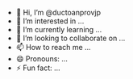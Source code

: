 - 👋 Hi, I’m @ductoanprovjp
- 👀 I’m interested in ...
- 🌱 I’m currently learning ...
- 💞️ I’m looking to collaborate on ...
- 📫 How to reach me ...
- 😄 Pronouns: ...
- ⚡ Fun fact: ...

<!---
ductoanprovjp/ductoanprovjp is a ✨ special ✨ repository because its `README.md` (this file) appears on your GitHub profile.
You can click the Preview link to take a look at your changes.
--->
